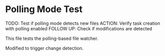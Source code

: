# Polling Mode Test

TODO: Test if polling mode detects new files
ACTION: Verify task creation with polling enabled
FOLLOW UP: Check if modifications are detected

This file tests the polling-based file watcher.

Modified to trigger change detection.
